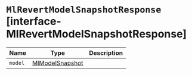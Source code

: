 # `MlRevertModelSnapshotResponse` [interface-MlRevertModelSnapshotResponse]

| Name | Type | Description |
| - | - | - |
| `model` | [MlModelSnapshot](./MlModelSnapshot.md) | &nbsp; |

